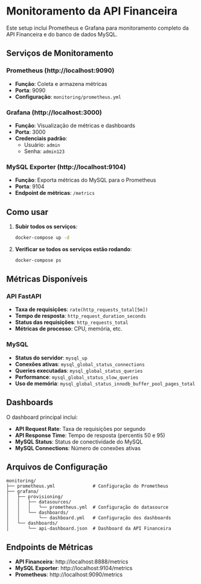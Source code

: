 # Monitoramento da API Financeira

Este setup inclui Prometheus e Grafana para monitoramento completo da API Financeira e do banco de dados MySQL.

## Serviços de Monitoramento

### Prometheus (http://localhost:9090)
- **Função**: Coleta e armazena métricas
- **Porta**: 9090
- **Configuração**: `monitoring/prometheus.yml`

### Grafana (http://localhost:3000)
- **Função**: Visualização de métricas e dashboards
- **Porta**: 3000
- **Credenciais padrão**: 
  - Usuário: `admin`
  - Senha: `admin123`

### MySQL Exporter (http://localhost:9104)
- **Função**: Exporta métricas do MySQL para o Prometheus
- **Porta**: 9104
- **Endpoint de métricas**: `/metrics`

## Como usar

1. **Subir todos os serviços**:
   ```bash
   docker-compose up -d
   ```

2. **Verificar se todos os serviços estão rodando**:
   ```bash
   docker-compose ps
   ```

## Métricas Disponíveis

### API FastAPI
- **Taxa de requisições**: `rate(http_requests_total[5m])`
- **Tempo de resposta**: `http_request_duration_seconds`
- **Status das requisições**: `http_requests_total`
- **Métricas de processo**: CPU, memória, etc.

### MySQL
- **Status do servidor**: `mysql_up`
- **Conexões ativas**: `mysql_global_status_connections`
- **Queries executadas**: `mysql_global_status_queries`
- **Performance**: `mysql_global_status_slow_queries`
- **Uso de memória**: `mysql_global_status_innodb_buffer_pool_pages_total`

## Dashboards

O dashboard principal inclui:
- **API Request Rate**: Taxa de requisições por segundo
- **API Response Time**: Tempo de resposta (percentis 50 e 95)
- **MySQL Status**: Status de conectividade do MySQL
- **MySQL Connections**: Número de conexões ativas

## Arquivos de Configuração

```
monitoring/
├── prometheus.yml              # Configuração do Prometheus
├── grafana/
│   ├── provisioning/
│   │   ├── datasources/
│   │   │   └── prometheus.yml  # Configuração do datasource
│   │   └── dashboards/
│   │       └── dashboard.yml   # Configuração dos dashboards
│   └── dashboards/
│       └── api-dashboard.json  # Dashboard da API Financeira
```

## Endpoints de Métricas

- **API Financeira**: http://localhost:8888/metrics
- **MySQL Exporter**: http://localhost:9104/metrics
- **Prometheus**: http://localhost:9090/metrics

